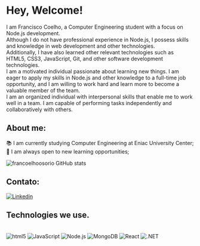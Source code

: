 # Hey, Welcome!

I am Francisco Coelho, a Computer Engineering student with a focus on Node.js development.<br/>
Although I do not have professional experience in Node.js, I possess skills and knowledge in web development and other technologies.<br/>
Additionally, I have also learned other relevant technologies such as HTML5, CSS3, JavaScript, Git, and other software development technologies.<br/>
I am a motivated individual passionate about learning new things. I am eager to apply my skills in Node.js and other knowledge to a full-time job opportunity, and I am willing to work hard and learn more to become a valuable member of the team.<br/>
I am an organized individual with interpersonal skills that enable me to work well in a team. I am capable of performing tasks independently and collaboratively with others.

## About me:

📚 I am currently studying Computer Engineering at Eniac University Center; <br/>
🧠 I am always open to new learning opportunities;

![francoelhoosorio GitHub stats](https://github-readme-stats.vercel.app/api?username=francoelhoosorio&show_icons=true&theme=tokyonight)


## Contato:

[![Linkedin](https://img.shields.io/badge/LinkedIn-0077B5?style=for-the-badge&logo=linkedin&logoColor=white)](https://www.linkedin.com/in/francisco-coelho-742b51204)


## Technologies we use.

<div style="display: inline_block;"><br/>
    <img align="center" alt="html5" src="https://img.shields.io/badge/HTML5-E34F26?style=for-the-badge&logo=html5&logoColor=white">
    <img align="center" alt="JavaScript" src="https://img.shields.io/badge/JavaScript-F7DF1E?style=for-the-badge&logo=javascript&logoColor=black">
    <img align="center" alt="Node.js" src="https://img.shields.io/badge/Node.js-43853D?style=for-the-badge&logo=node.js&logoColor=white">
    <img align="center" alt="MongoDB" src="https://img.shields.io/badge/MongoDB-4EA94B?style=for-the-badge&logo=mongodb&logoColor=white">
    <img align="center" alt="React" src="https://img.shields.io/badge/React-20232A?style=for-the-badge&logo=react&logoColor=61DAFB">
    <img align="center" alt=".NET" src="https://img.shields.io/badge/.NET-5C2D91?style=for-the-badge&logo=.net&logoColor=white">
    
</div>
